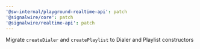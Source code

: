 ```yaml
---
'@sw-internal/playground-realtime-api': patch
'@signalwire/core': patch
'@signalwire/realtime-api': patch
---
```


Migrate `createDialer` and `createPlaylist` to Dialer and Playlist constructors
